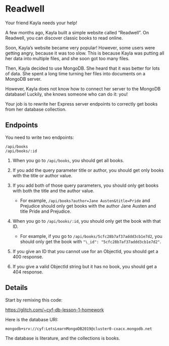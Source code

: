 # Readwell

Your friend Kayla needs your help!

A few months ago, Kayla built a simple website called “Readwell”. On Readwell, you can discover classic books to read online.

Soon, Kayla’s website became very popular! However, some users were getting angry, because it was too slow. This is because Kayla was putting all her data into multiple files, and she soon got too many files.

Then, Kayla decided to use MongoDB. She heard that it was better for lots of data. She spent a long time turning her files into documents on a MongoDB server.

However, Kayla does not know how to connect her server to the MongoDB database! Luckily, she knows someone who can do it: you!

Your job is to rewrite her Express server endpoints to correctly get books from her database collection.

## Endpoints

You need to write two endpoints:
```
/api/books
/api/books/:id
```

1. When you go to `/api/books`, you should get all books.

2. If you add the query parameter title or author, you should get only books with the title or author value.

3. If you add both of those query parameters, you should only get books with both the title and the author value.

   - For example, `/api/books?author=Jane Austen&title=Pride` and Prejudice should only get books with the author Jane Austen and title Pride and Prejudice.

4. When you go to `/api/books/:id`, you should only get the book with that ID.

   - For example, if you go to `/api/books/5cfc28b7af37addd3cb1e7d2`, you should only get the book with `"\_id": "5cfc28b7af37addd3cb1e7d2"`.

5. If you give an ID that you cannot use for an ObjectId, you should get a 400 response.

6. If you give a valid ObjectId string but it has no book, you should get a 404 response.

## Details

Start by remixing this code:

https://glitch.com/~cyf-db-lesson-1-homework

Here is the database URI:

`mongodb+srv://cyf:LetsLearnMongoDB2019@cluster0-cxacx.mongodb.net`

The database is literature, and the collections is books.

